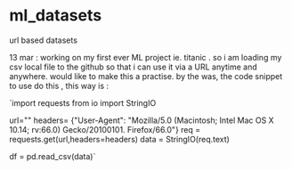 # ml_datasets
url based datasets


13 mar : working on my first ever ML project ie. titanic . so i am loading my csv local file to the github so that i can use it via a URL anytime and anywhere. would like to make this a practise. by the was, the code snippet to use do this , this way is : 

`import requests
from io import StringIO

url=""
headers= {"User-Agent": "Mozilla/5.0 (Macintosh; Intel Mac OS X 10.14; rv:66.0) Gecko/20100101. Firefox/66.0"}
req = requests.get(url,headers=headers)
data = StringIO(req.text)

df = pd.read_csv(data)`
